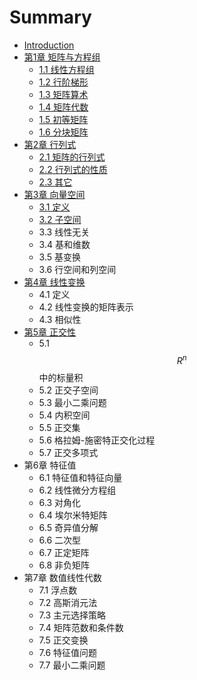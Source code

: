 # Summary

* [Introduction](README.md)
* [第1章 矩阵与方程组](chapter1.md)
   * [1.1 线性方程组](chapter1.1.md)
   * [1.2 行阶梯形](chapter1.2.md)
   * [1.3 矩阵算术](chapter1.3.md)
   * [1.4 矩阵代数](chapter1.4.md)
   * [1.5 初等矩阵](chapter1.5.md)
   * [1.6 分块矩阵](chapter1.6.md)
* [第2章 行列式](chapter2.md)
   * [2.1 矩阵的行列式](chapter2.1.md)
   * [2.2 行列式的性质](chapter2.2.md)
   * [2.3 其它](chapter2.3.md)
* [第3章 向量空间](chapter3.md)
   * [3.1 定义](chapter3.1.md)
   * [3.2 子空间](chapter3.2.md)
   * 3.3 线性无关
   * 3.4 基和维数
   * 3.5 基变换
   * 3.6 行空间和列空间
* [第4章 线性变换](chapter4.md)
   * 4.1 定义
   * 4.2 线性变换的矩阵表示
   * 4.3 相似性
* [第5章 正交性](chapter5.md)
   * 5.1 $$R^n$$中的标量积
   * 5.2 正交子空间
   * 5.3 最小二乘问题
   * 5.4 内积空间
   * 5.5 正交集
   * 5.6 格拉姆-施密特正交化过程
   * 5.7 正交多项式
* 第6章 特征值
   * 6.1 特征值和特征向量
   * 6.2 线性微分方程组
   * 6.3 对角化
   * 6.4 埃尔米特矩阵
   * 6.5 奇异值分解
   * 6.6 二次型
   * 6.7 正定矩阵
   * 6.8 非负矩阵
* 第7章 数值线性代数
   * 7.1 浮点数
   * 7.2 高斯消元法
   * 7.3 主元选择策略
   * 7.4 矩阵范数和条件数
   * 7.5 正交变换
   * 7.6 特征值问题
   * 7.7 最小二乘问题

